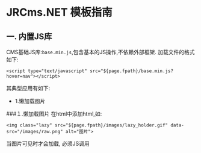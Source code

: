 ﻿# JRCms.NET 模板指南 #

## 一. 内置JS库
CMS基础JS库:`base.min.js`,包含基本的JS操作,不依赖外部框架. 加载文件的格式如下:
```
<script type="text/javascript" src="${page.fpath}/base.min.js?hover=nav"></script>
```
其典型应用有如下:
- 1.懒加载图片


###１.懒加载图片
在html中添加html,如:
```
<img class="lazy" src="${page.fpath}/images/lazy_holder.gif" data-src="/images/raw.png" alt="图片">
```
当图片可见时才会加载, 必须JS调用


